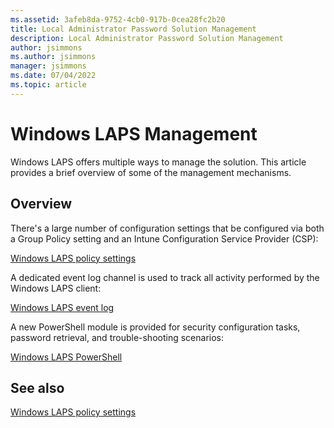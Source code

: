 ```yaml
---
ms.assetid: 3afeb8da-9752-4cb0-917b-0cea28fc2b20
title: Local Administrator Password Solution Management
description: Local Administrator Password Solution Management
author: jsimmons
ms.author: jsimmons
manager: jsimmons
ms.date: 07/04/2022
ms.topic: article
---
```


# Windows LAPS Management

Windows LAPS offers multiple ways to manage the solution. This article provides a brief overview of some of the management mechanisms.

## Overview

There's a large number of configuration settings that be configured via both a Group Policy setting and an Intune Configuration Service Provider (CSP):

[Windows LAPS policy settings](../laps/laps-management-policy-settings.md)

A dedicated event log channel is used to track all activity performed by the Windows LAPS client:

[Windows LAPS event log](../laps/laps-management-event-log.md)

A new PowerShell module is provided for security configuration tasks, password retrieval, and trouble-shooting scenarios:

[Windows LAPS PowerShell](../laps/laps-management-powershell.md)

## See also

[Windows LAPS policy settings](../laps/laps-management-policy-settings.md)
